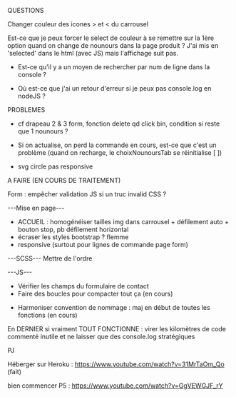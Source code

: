 QUESTIONS

Changer couleur des icones > et < du carrousel

Est-ce que je peux forcer le select de couleur à se remettre sur la 1ère option quand on change de nounours dans la page produit ? J'ai mis en 'selected' dans le html (avec JS) mais l'affichage suit pas.

- Est-ce qu'il y a un moyen de rechercher par num de ligne dans la console ?

- Où est-ce que j'ai un retour d'erreur si je peux pas console.log en nodeJS ?


PROBLEMES

- cf drapeau 2 & 3 form, fonction delete qd click bin, condition si reste que 1 nounours ?

- Si on actualise, on perd la commande en cours, est-ce que c'est un problème (quand on recharge, le choixNounoursTab se réinitialise [ ])

- svg circle pas responsive

A FAIRE (EN COURS DE TRAITEMENT)

Form : empêcher validation JS si un truc invalid CSS ?

---Mise en page---
* ACCUEIL : homogénéiser tailles img dans carrousel + défilement auto + bouton stop, pb défilement horizontal
* écraser les styles bootstrap ? flemme
* responsive (surtout pour lignes de commande page form)

---SCSS---
Mettre de l'ordre

---JS---
- Vérifier les champs du formulaire de contact
- Faire des boucles pour compacter tout ça (en cours)
<!-- - Calculer la variable prix dans panier.js (251) autrement -->
- Harmoniser convention de nommage : maj en début de toutes les fonctions (en cours)


En DERNIER si vraiment TOUT FONCTIONNE : virer les kilomètres de code commenté inutile et ne laisser que des console.log stratégiques


PJ

Héberger sur Heroku : 
https://www.youtube.com/watch?v=31MrTaOm_Qo
(fait)

bien commencer P5 : 
https://www.youtube.com/watch?v=GgVEWGJF_rY